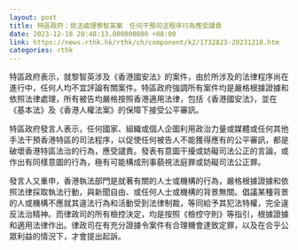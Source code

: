 ```yaml
---
layout: post
title: 特區政府：依法處理黎智英案　任何干預司法程序行為應受譴責
date: 2023-12-18 20:48:13.000000000 +08:00
link: https://news.rthk.hk/rthk/ch/component/k2/1732823-20231218.htm
categories: rthk
---
```


特區政府表示，就黎智英涉及《香港國安法》的案件，由於所涉及的法律程序尚在進行中，任何人均不宜評論有關案件。特區政府強調所有案件均是嚴格根據證據和依照法律處理，所有被告均嚴格按照香港適用法律，包括《香港國安法》，並在《基本法》及《香港人權法案》的保障下接受公平審訊。

特區政府發言人表示，任何國家、組織或個人企圖利用政治力量或媒體或任何其他手法干預香港特區的司法程序，以促使任何被告人不能獲得應有的公平審訊，都是破壞香港特區法治的行為，應受譴責。發表有意圖干擾或妨礙司法公正的言論，或作出有同樣意圖的行為，極有可能構成刑事藐視法庭罪或妨礙司法公正罪。

發言人又重申，香港執法部門是就著有關的人士或機構的行為，嚴格根據證據和依照法律採取執法行動，與新聞自由、或任何人士或機構的背景無關。倡議某種背景的人或機構不應就其違法行為和活動受到法律制裁，等同給予其犯法特權，完全違反法治精神。而律政司的所有檢控決定，均是按照《檢控守則》等指引，根據證據和適用法律作出。律政司在有充分證據令案件有合理機會達致定罪，以及在合乎公眾利益的情況下，才會提出起訴。

